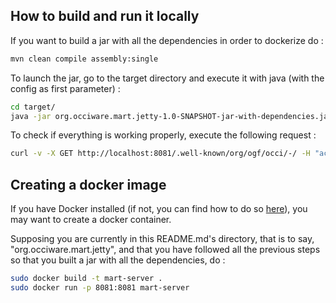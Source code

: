 ## How to build and run it locally

If you want to build a jar with all the dependencies in order to dockerize do :

```bash
mvn clean compile assembly:single
```

To launch the jar, go to the target directory and execute it with java (with the config as first parameter) :

```bash
cd target/
java -jar org.occiware.mart.jetty-1.0-SNAPSHOT-jar-with-dependencies.jar ../martserver.config
```

To check if everything is working properly, execute the following request :

```bash
curl -v -X GET http://localhost:8081/.well-known/org/ogf/occi/-/ -H "accept: application/json"
```

## Creating a docker image

If you have Docker installed (if not, you can find how to do so [here](https://docs.docker.com/engine/installation/)), you may want to create a docker container.

Supposing you are currently in this README.md's directory, that is to say, "org.occiware.mart.jetty", and that you have followed all the previous steps so that you built a jar with all the dependencies, do :

``` bash
sudo docker build -t mart-server .
sudo docker run -p 8081:8081 mart-server
```
